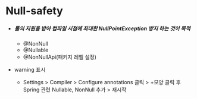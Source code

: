 # Null-safety

- ##### 툴의 지원을 받아 컴파일 시점에 최대한 NullPointException 방지 하는 것이 목적

  - @NonNull
  - @Nullable
  - @NonNullApi(패키지 레벨 설정)

- warning 표시

  - Settings > Compiler > Configure annotations 클릭 >
    +모양 클릭 후 Spring 관련 Nullable, NonNull 추가 > 재시작

